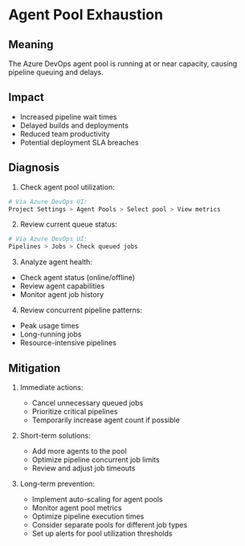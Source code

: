 # Agent Pool Exhaustion

## Meaning
The Azure DevOps agent pool is running at or near capacity, causing pipeline queuing and delays.

## Impact
- Increased pipeline wait times
- Delayed builds and deployments
- Reduced team productivity
- Potential deployment SLA breaches

## Diagnosis
1. Check agent pool utilization:
```bash
# Via Azure DevOps UI:
Project Settings > Agent Pools > Select pool > View metrics
```

2. Review current queue status:
```bash
# Via Azure DevOps UI:
Pipelines > Jobs > Check queued jobs
```

3. Analyze agent health:
- Check agent status (online/offline)
- Review agent capabilities
- Monitor agent job history

4. Review concurrent pipeline patterns:
- Peak usage times
- Long-running jobs
- Resource-intensive pipelines

## Mitigation
1. Immediate actions:
   - Cancel unnecessary queued jobs
   - Prioritize critical pipelines
   - Temporarily increase agent count if possible

2. Short-term solutions:
   - Add more agents to the pool
   - Optimize pipeline concurrent job limits
   - Review and adjust job timeouts

3. Long-term prevention:
   - Implement auto-scaling for agent pools
   - Monitor agent pool metrics
   - Optimize pipeline execution times
   - Consider separate pools for different job types
   - Set up alerts for pool utilization thresholds